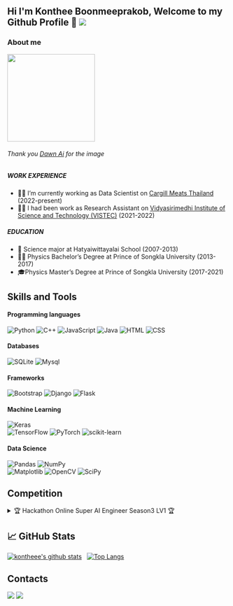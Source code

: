 ## Hi I'm Konthee Boonmeeprakob, Welcome to my Github Profile 👋 <img src="https://komarev.com/ghpvc/?username=Konthee&layout=compact&hide=html,css&theme=vision-friendly-dark">

### About me
<img src="https://user-images.githubusercontent.com/98932144/213140252-0eecf800-1c91-466f-80d7-b39d063dcf67.jpg" width="200" height="200">


###### Thank you [Dawn Ai](https://apps.apple.com/us/app/dawn-ai-avatars/id1643890882) for the image 




##### WORK EXPERIENCE
- :man_technologist: I’m currently working as Data Scientist on [Cargill Meats Thailand](https://www.cargill.co.th/) (2022-present)
- :man_scientist: I had been work as Research Assistant on [Vidyasirimedhi Institute of Science and Technology (VISTEC)](https://www.vistec.ac.th/) (2021-2022) 

##### EDUCATION
- 🏫 Science major at	Hatyaiwittayalai School  (2007-2013)
- :man_student: Physics Bachelor’s Degree at Prince of Songkla University (2013-2017)
- 🎓Physics Master’s Degree at Prince of Songkla University (2017-2021)



## Skills and Tools

#### Programming languages
![Python](https://img.shields.io/badge/python-3670A0?style=for-the-badge&logo=python&logoColor=ffdd54) 
![C++](https://img.shields.io/badge/C%2B%2B-00599C?style=for-the-badge&logo=c%2B%2B&logoColor=white)
![JavaScript](https://img.shields.io/badge/javascript-%23323330.svg?style=for-the-badge&logo=javascript&logoColor=%23F7DF1E) 
![Java](https://img.shields.io/badge/java-%23ED8B00.svg?style=for-the-badge&logo=java&logoColor=white)
![HTML](https://img.shields.io/badge/HTML5-E34F26?style=for-the-badge&logo=html5&logoColor=white)
![CSS](https://img.shields.io/badge/CSS3-1572B6?style=for-the-badge&logo=css3&logoColor=white)

#### Databases
![SQLite](https://img.shields.io/badge/sqlite-%2307405e.svg?style=for-the-badge&logo=sqlite&logoColor=white)
![Mysql](https://img.shields.io/badge/MySQL-00000F?style=for-the-badge&logo=mysql&logoColor=white)

#### Frameworks
![Bootstrap](https://img.shields.io/badge/Bootstrap-563D7C?style=for-the-badge&logo=bootstrap&logoColor=white)
![Django](https://img.shields.io/badge/Django-092E20?style=for-the-badge&logo=django&logoColor=white)
![Flask](https://img.shields.io/badge/Flask-000000?style=for-the-badge&logo=flask&logoColor=white)



#### Machine Learning
![Keras](https://img.shields.io/badge/Keras-%23D00000.svg?style=for-the-badge&logo=Keras&logoColor=white) 	
![TensorFlow](https://img.shields.io/badge/TensorFlow-%23FF6F00.svg?style=for-the-badge&logo=TensorFlow&logoColor=white) 
![PyTorch](https://img.shields.io/badge/PyTorch-%23EE4C2C.svg?style=for-the-badge&logo=PyTorch&logoColor=white) 
![scikit-learn](https://img.shields.io/badge/scikit--learn-%23F7931E.svg?style=for-the-badge&logo=scikit-learn&logoColor=white)

#### Data Science
![Pandas](https://img.shields.io/badge/pandas-%23150458.svg?style=for-the-badge&logo=pandas&logoColor=white) 
![NumPy](https://img.shields.io/badge/numpy-%23013243.svg?style=for-the-badge&logo=numpy&logoColor=white) 	
![Matplotlib](https://img.shields.io/badge/Matplotlib-%23d9ead3.svg?style=for-the-badge&logo=Matplotlib&logoColor=black)
![OpenCV](https://img.shields.io/badge/opencv-%23white.svg?style=for-the-badge&logo=opencv&logoColor=white)
![SciPy](https://img.shields.io/badge/SciPy-%230C55A5.svg?style=for-the-badge&logo=scipy&logoColor=%white)


## Competition

<details>
<summary> 
🏆 Hackathon Online Super AI Engineer Season3 LV1 🏆  
</summary>
 
#### Competition by Kaggle
 ![Kaggle](https://img.shields.io/badge/Kaggle-035a7d?style=for-the-badge&logo=kaggle&logoColor=white)
Topic | Dataset | Description |Ranking| Code
------| ------- | ----------- | ---- | -----
🔢 [Image Processing](https://www.kaggle.com/competitions/hackathon-online-2022-image-processing/leaderboard) | Digit Recognition (Private) | CNN model to classify Digit | 22/205 | Coming soon
🌡️ [IoTs and Robotics (Temp Prediction)](https://www.kaggle.com/competitions/ss3-hackathon-online-iots-and-robotics/leaderboard)  |  UTunoi sensor (Private) | Using catboost model to prdict Temp | 5/251 | Coming soon
📡 [Signal Processing](https://www.kaggle.com/competitions/ss3-hackathon-online-signal-processing/leaderboard) | Signal from abnornal motor  (Private) | Using FFT and PSD for extect feacture in frequency domain | 4/172 | Coming soon 
📝 [Natural Language Processing (NER.)](https://www.kaggle.com/competitions/ss3-hackathon-online-natural-language-processing/leaderboard) | LST20 (Private) |Fine-tuned BERT model to detect NER | 7/167 | Coming soon 
🌐 [Data Science and Big Data (Asset Prediction)](https://www.kaggle.com/competitions/hackathon-online-data-science-and-big-data/leaderboard) | Questionnaire data (Private) | Using AutoGluon to predict Asset|🎖️1/208 |[Project Repo](https://github.com/Konthee/superai-3-DataSci-Bigdata) 
🖼️📝 [Hybrid (OCR and NER.)](https://www.kaggle.com/competitions/superai-hackathon-online-image-ner/leaderboard) | LST20 and Culture(Private) | using Tesseract for OCR and BERT model to detect NER (Culture) |🎖️1/79| [Project Repo](https://github.com/Konthee/superai-3-Image-NER)

</details>


## 📈 GitHub Stats
[![kontheee's github stats](https://github-readme-stats.vercel.app/api?username=konthee&hide=stars&count_private=true&show_icons=true&theme=dracula)](https://github.com/anuraghazra/github-readme-stats)&nbsp;&nbsp;
[![Top Langs](https://github-readme-stats.vercel.app/api/top-langs/?username=konthee&layout=compact&langs_count=6&theme=dracula)](https://github.com/konthee)





## Contacts
 [<img src="https://img.shields.io/badge/Gmail-D14836?style=for-the-badge&logo=gmail&logoColor=white">](mailto:konthee1995@gmail.com)
 [<img src="https://img.shields.io/badge/linkedin-%230077B5.svg?style=for-the-badge&logo=linkedin&logoColor=white">](https://www.linkedin.com/in/konthee-boonmeeprakob-61691a25a/)




<!--
**Konthee/Konthee** is a ✨ _special_ ✨ repository because its `README.md` (this file) appears on your GitHub profile.

![Kaggle](https://img.shields.io/badge/Kaggle-035a7d?style=for-the-badge&logo=kaggle&logoColor=white)

Here are some ideas to get you started:
https://dev.to/envoy_/150-badges-for-github-pnk

https://ileriayo.github.io/markdown-badges/

https://github.com/ikatyang/emoji-cheat-sheet/blob/master/README.md

- 🔭 I’m currently working on ...
- 🌱 I’m currently learning ...
- 👯 I’m looking to collaborate on ...
- 🤔 I’m looking for help with ...
- 💬 Ask me about ...
- 📫 How to reach me: ...
- 😄 Pronouns: ...
- ⚡ Fun fact: ...
-->
